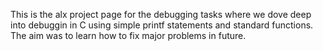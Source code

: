 This is the alx project page for the debugging tasks where we dove deep into debuggin in C using simple printf statements and standard functions. The aim was to learn how to fix major problems in future.
